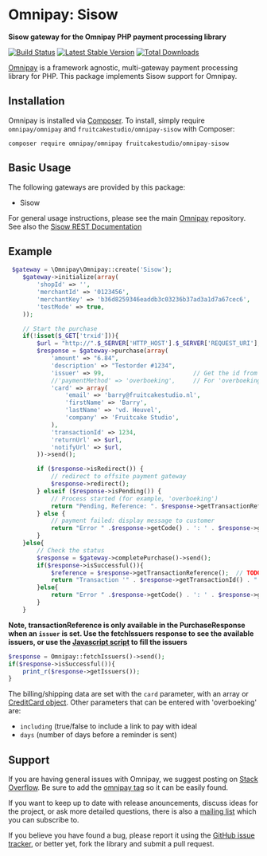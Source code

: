 # Omnipay: Sisow

**Sisow gateway for the Omnipay PHP payment processing library**

[![Build Status](https://travis-ci.org/fruitcakestudio/omnipay-sisow.png?branch=master)](https://travis-ci.org/fruitcakestudio/omnipay-sisow)
[![Latest Stable Version](https://poser.pugx.org/fruitcakestudio/omnipay-sisow/version.png)](https://packagist.org/packages/fruitcakestudio/omnipay-sisow)
[![Total Downloads](https://poser.pugx.org/fruitcakestudio/omnipay-sisow/d/total.png)](https://packagist.org/packages/fruitcakestudio/omnipay-sisow)

[Omnipay](https://github.com/omnipay/omnipay) is a framework agnostic, multi-gateway payment
processing library for PHP. This package implements Sisow support for Omnipay.

## Installation

Omnipay is installed via [Composer](http://getcomposer.org/). To install, simply require `omnipay/omnipay` and `fruitcakestudio/omnipay-sisow` with Composer:

```
composer require omnipay/omnipay fruitcakestudio/omnipay-sisow
```

## Basic Usage

The following gateways are provided by this package:

* Sisow

For general usage instructions, please see the main [Omnipay](https://github.com/omnipay/omnipay)
repository. See also the [Sisow REST Documentation](http://www.sisow.nl/downloads/REST321.pdf)

## Example

```php
 $gateway = \Omnipay\Omnipay::create('Sisow');
    $gateway->initialize(array(
        'shopId' => '',
        'merchantId' => '0123456',
        'merchantKey' => 'b36d8259346eaddb3c03236b37ad3a1d7a67cec6',
        'testMode' => true,
    ));

    // Start the purchase
    if(!isset($_GET['trxid'])){
        $url = "http://".$_SERVER['HTTP_HOST'].$_SERVER['REQUEST_URI'];
        $response = $gateway->purchase(array(
            'amount' => "6.84",
            'description' => "Testorder #1234",
            'issuer' => 99,                         // Get the id from the issuers list, 99 = test issuer
            //'paymentMethod' => 'overboeking',     // For 'overboeking', extra parameters are required:
            'card' => array(
                'email' => 'barry@fruitcakestudio.nl',
                'firstName' => 'Barry',
                'lastName' => 'vd. Heuvel',
                'company' => 'Fruitcake Studio',
            ),
            'transactionId' => 1234,
            'returnUrl' => $url,
            'notifyUrl' => $url,
        ))->send();

        if ($response->isRedirect()) {
            // redirect to offsite payment gateway
            $response->redirect();
        } elseif ($response->isPending()) {
            // Process started (for example, 'overboeking')
            return "Pending, Reference: ". $response->getTransactionReference();
        } else {
            // payment failed: display message to customer
            return "Error " .$response->getCode() . ': ' . $response->getMessage();
        }
    }else{
        // Check the status
        $response = $gateway->completePurchase()->send();
        if($response->isSuccessful()){
            $reference = $response->getTransactionReference();  // TODO; Check the reference/id with your database
            return "Transaction '" . $response->getTransactionId() . "' succeeded!";
        }else{
            return "Error " .$response->getCode() . ': ' . $response->getMessage();
        }
    }
```

**Note, transactionReference is only available in the PurchaseResponse when an `issuer` is set. Use the fetchIssuers response to see the available issuers, or use the [Javascript script](https://www.sisow.nl/Sisow/iDeal/issuers.js) to fill the issuers**

```php
$response = Omnipay::fetchIssuers()->send();
if($response->isSuccessful()){
    print_r($response->getIssuers());
}
```    
    
The billing/shipping data are set with the `card` parameter, with an array or [CreditCard object](https://github.com/omnipay/omnipay#credit-card--payment-form-input).
Other parameters that can be entered with 'overboeking' are:

 - `including` (true/false to include a link to pay with ideal
 - `days` (number of days before a reminder is sent)
        
## Support

If you are having general issues with Omnipay, we suggest posting on
[Stack Overflow](http://stackoverflow.com/). Be sure to add the
[omnipay tag](http://stackoverflow.com/questions/tagged/omnipay) so it can be easily found.

If you want to keep up to date with release anouncements, discuss ideas for the project,
or ask more detailed questions, there is also a [mailing list](https://groups.google.com/forum/#!forum/omnipay) which
you can subscribe to.

If you believe you have found a bug, please report it using the [GitHub issue tracker](https://github.com/fruitcakestudio/omnipay-sisow/issues),
or better yet, fork the library and submit a pull request.
